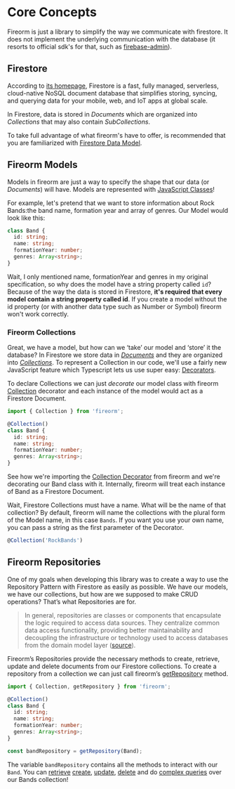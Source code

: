 # Core Concepts

Fireorm is just a library to simplify the way we communicate with firestore. It does not implement the underlying communication with the database (it resorts to official sdk's for that, such as [firebase-admin](https://www.npmjs.com/package/firebase-admin)).


## Firestore

According to [its homepage](https://cloud.google.com/firestore), Firestore is a fast, fully managed, serverless, cloud-native NoSQL document database that simplifies storing, syncing, and querying data for your mobile, web, and IoT apps at global scale.

In Firestore, data is stored in _Documents_ which are organized into _Collections_ that may also contain _SubCollections_.

To take full advantage of what fireorm's have to offer, is recommended that you are familiarized with [Firestore Data Model](https://firebase.google.com/docs/firestore/data-model).

## Fireorm Models

Models in fireorm are just a way to specify the shape that our data (or _Documents_) will have. Models are represented with [JavaScript Classes](https://developer.mozilla.org/en-US/docs/Web/JavaScript/Reference/Classes)!

For example, let's pretend that we want to store information about Rock Bands:the band name, formation year and array of genres. Our Model would look like this:

```typescript
class Band {
  id: string;
  name: string;
  formationYear: number;
  genres: Array<string>;
}
```

Wait, I only mentioned name, formationYear and genres in my original specification, so why does the model have a string property called `id`? Because of the way the data is stored in Firestore, **it's required that every model contain a string property called id**. If you create a model without the id property (or with another data type such as Number or Symbol) fireorm won't work correctly.

### Fireorm Collections

Great, we have a model, but how can we ‘take’ our model and ‘store’ it the database? In Firestore we store data in _[Documents](https://firebase.google.com/docs/firestore/data-model#documents)_ and they are organized into _[Collections](https://firebase.google.com/docs/firestore/data-model#collections)_. To represent a Collection in our code, we'll use a fairly new JavaScript feature which Typescript lets us use super easy: [Decorators](https://www.typescriptlang.org/docs/handbook/decorators.html).

To declare Collections we can just _decorate_ our model class with fireorm [Collection](globals.md#Collection) decorator and each instance of the model would act as a Firestore Document.

```typescript
import { Collection } from 'fireorm';

@Collection()
class Band {
  id: string;
  name: string;
  formationYear: number;
  genres: Array<string>;
}
```

See how we're importing the [Collection Decorator](globals.md#Collection) from fireorm and we're decorating our Band class with it. Internally, fireorm will treat each instance of Band as a Firestore Document.

Wait, Firestore Collections must have a name. What will be the name of that collection? By default, fireorm will name the collections with the plural form of the Model name, in this case `Bands`. If you want you use your own name, you can pass a string as the first parameter of the Decorator.

```typescript
@Collection('RockBands')
```

## Fireorm Repositories

One of my goals when developing this library was to create a way to use the Repository Pattern with Firestore as easily as possible. We have our models, we have our collections, but how are we supposed to make CRUD operations? That’s what Repositories are for.

> In general, repositories are classes or components that encapsulate the logic required to access data sources. They centralize common data access functionality, providing better maintainability and decoupling the infrastructure or technology used to access databases from the domain model layer ([source](https://docs.microsoft.com/en-us/dotnet/architecture/microservices/microservice-ddd-cqrs-patterns/infrastructure-persistence-layer-design)).

Fireorm’s Repositories provide the necessary methods to create, retrieve, update and delete documents from our Firestore collections. To create a repository from a collection we can just call fireorm’s [getRepository](Globals.md#getRepository) method.

```typescript
import { Collection, getRepository } from 'fireorm';

@Collection()
class Band {
  id: string;
  name: string;
  formationYear: number;
  genres: Array<string>;
}

const bandRepository = getRepository(Band);
```

The variable `bandRepository` contains all the methods to interact with our `Band`. You can [retrieve](READ_DATA.md) [create](MANAGE_DATA.md#create), [update](MANAGE_DATA.md#update), [delete](MANAGE_DATA#delete) and do [complex queries](READ_DATA.md#ComplexQueries) over our Bands collection!
